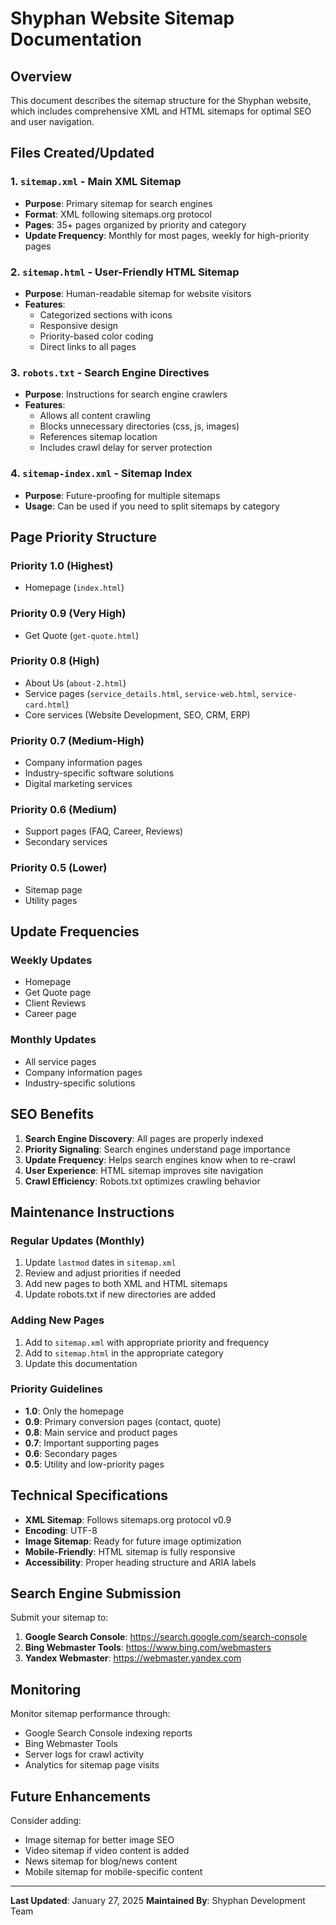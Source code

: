 # Shyphan Website Sitemap Documentation

## Overview
This document describes the sitemap structure for the Shyphan website, which includes comprehensive XML and HTML sitemaps for optimal SEO and user navigation.

## Files Created/Updated

### 1. `sitemap.xml` - Main XML Sitemap
- **Purpose**: Primary sitemap for search engines
- **Format**: XML following sitemaps.org protocol
- **Pages**: 35+ pages organized by priority and category
- **Update Frequency**: Monthly for most pages, weekly for high-priority pages

### 2. `sitemap.html` - User-Friendly HTML Sitemap
- **Purpose**: Human-readable sitemap for website visitors
- **Features**: 
  - Categorized sections with icons
  - Responsive design
  - Priority-based color coding
  - Direct links to all pages

### 3. `robots.txt` - Search Engine Directives
- **Purpose**: Instructions for search engine crawlers
- **Features**:
  - Allows all content crawling
  - Blocks unnecessary directories (css, js, images)
  - References sitemap location
  - Includes crawl delay for server protection

### 4. `sitemap-index.xml` - Sitemap Index
- **Purpose**: Future-proofing for multiple sitemaps
- **Usage**: Can be used if you need to split sitemaps by category

## Page Priority Structure

### Priority 1.0 (Highest)
- Homepage (`index.html`)

### Priority 0.9 (Very High)
- Get Quote (`get-quote.html`)

### Priority 0.8 (High)
- About Us (`about-2.html`)
- Service pages (`service_details.html`, `service-web.html`, `service-card.html`)
- Core services (Website Development, SEO, CRM, ERP)

### Priority 0.7 (Medium-High)
- Company information pages
- Industry-specific software solutions
- Digital marketing services

### Priority 0.6 (Medium)
- Support pages (FAQ, Career, Reviews)
- Secondary services

### Priority 0.5 (Lower)
- Sitemap page
- Utility pages

## Update Frequencies

### Weekly Updates
- Homepage
- Get Quote page
- Client Reviews
- Career page

### Monthly Updates
- All service pages
- Company information pages
- Industry-specific solutions

## SEO Benefits

1. **Search Engine Discovery**: All pages are properly indexed
2. **Priority Signaling**: Search engines understand page importance
3. **Update Frequency**: Helps search engines know when to re-crawl
4. **User Experience**: HTML sitemap improves site navigation
5. **Crawl Efficiency**: Robots.txt optimizes crawling behavior

## Maintenance Instructions

### Regular Updates (Monthly)
1. Update `lastmod` dates in `sitemap.xml`
2. Review and adjust priorities if needed
3. Add new pages to both XML and HTML sitemaps
4. Update robots.txt if new directories are added

### Adding New Pages
1. Add to `sitemap.xml` with appropriate priority and frequency
2. Add to `sitemap.html` in the appropriate category
3. Update this documentation

### Priority Guidelines
- **1.0**: Only the homepage
- **0.9**: Primary conversion pages (contact, quote)
- **0.8**: Main service and product pages
- **0.7**: Important supporting pages
- **0.6**: Secondary pages
- **0.5**: Utility and low-priority pages

## Technical Specifications

- **XML Sitemap**: Follows sitemaps.org protocol v0.9
- **Encoding**: UTF-8
- **Image Sitemap**: Ready for future image optimization
- **Mobile-Friendly**: HTML sitemap is fully responsive
- **Accessibility**: Proper heading structure and ARIA labels

## Search Engine Submission

Submit your sitemap to:
1. **Google Search Console**: https://search.google.com/search-console
2. **Bing Webmaster Tools**: https://www.bing.com/webmasters
3. **Yandex Webmaster**: https://webmaster.yandex.com

## Monitoring

Monitor sitemap performance through:
- Google Search Console indexing reports
- Bing Webmaster Tools
- Server logs for crawl activity
- Analytics for sitemap page visits

## Future Enhancements

Consider adding:
- Image sitemap for better image SEO
- Video sitemap if video content is added
- News sitemap for blog/news content
- Mobile sitemap for mobile-specific content

---

**Last Updated**: January 27, 2025
**Maintained By**: Shyphan Development Team
